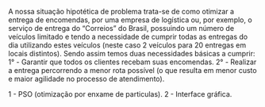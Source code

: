 A nossa situação hipotética de problema trata-se de como otimizar a entrega de encomendas, por uma empresa de logística ou, por exemplo, o serviço de entrega do “Correios” do Brasil, possuindo um número de veículos limitado e tendo a necessidade de cumprir todas as entregas do dia utilizando estes veículos (neste caso 2 veículos para 20 entregas em locais distintos).
Sendo assim temos duas necessidades básicas a cumprir:
1° - Garantir que todos os clientes recebam suas encomendas.
2° - Realizar a entrega percorrendo a menor rota possível (o que resulta em menor custo e maior agilidade no processo de atendimento).


1 - PSO (otimização por enxame de particulas).
2 - Interface gráfica.
